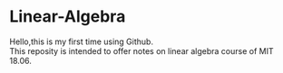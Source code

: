 # Linear-Algebra

Hello,this is my first time using Github.  
This reposity is intended to offer notes on linear algebra course of MIT 18.06.
